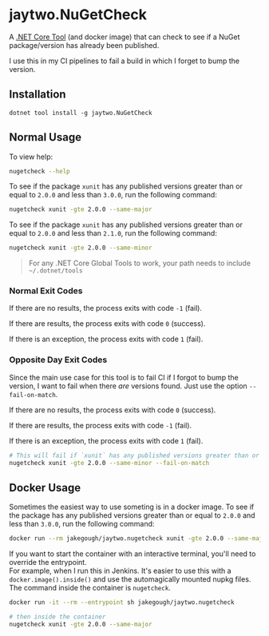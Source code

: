 # jaytwo.NuGetCheck

A [.NET Core Tool](https://docs.microsoft.com/en-us/dotnet/core/tools/global-tools) (and docker image) that can check to see if a NuGet package/version has already been published.

I use this in my CI pipelines to fail a build in which I forget to bump the version.


## Installation

```
dotnet tool install -g jaytwo.NuGetCheck
```

## Normal Usage

To view help:

```bash
nugetcheck --help
```

To see if the package `xunit` has any published versions greater than or equal to `2.0.0` and less than `3.0.0`, run the following command:

```bash
nugetcheck xunit -gte 2.0.0 --same-major
```

To see if the package `xunit` has any published versions greater than or equal to `2.0.0` and less than `2.1.0`, run the following command:

```bash
nugetcheck xunit -gte 2.0.0 --same-minor
```

> For any .NET Core Global Tools to work, your path needs to include `~/.dotnet/tools`

### Normal Exit Codes

If there are no results, the process exits with code `-1` (fail).

If there are results, the process exits with code `0` (success).

If there is an exception, the process exits with code `1` (fail).

### Opposite Day Exit Codes

Since the main use case for this tool is to fail CI if I forgot to bump the version, I want to fail when there _are_ versions found.  Just use the option `--fail-on-match`.

If there are no results, the process exits with code `0` (success).

If there are results, the process exits with code `-1` (fail).

If there is an exception, the process exits with code `1` (fail).

```bash
# This will fail if `xunit` has any published versions greater than or equal to `2.0.0` and less than `2.1.0`:
nugetcheck xunit -gte 2.0.0 --same-minor --fail-on-match
```

## Docker Usage

Sometimes the easiest way to use someting is in a docker image.  To see if the package has any published versions greater than or equal to `2.0.0` and less than `3.0.0`, run the following command:

```bash
docker run --rm jakegough/jaytwo.nugetcheck xunit -gte 2.0.0 --same-major
```

If you want to start the container with an interactive terminal, you'll need to override the entrypoint.  
For example, when I run this in Jenkins.  It's easier to use this with a `docker.image().inside()` 
and use the automagically mounted nupkg files.  The command inside the container is `nugetcheck`.

```bash
docker run -it --rm --entrypoint sh jakegough/jaytwo.nugetcheck

# then inside the container
nugetcheck xunit -gte 2.0.0 --same-major
```
